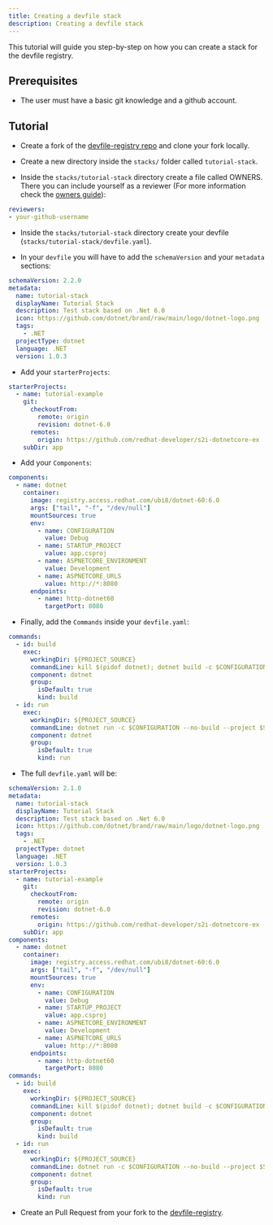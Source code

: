 ```yaml
---
title: Creating a devfile stack
description: Creating a devfile stack
---
```


This tutorial will guide you step-by-step on how you can create a
stack for the devfile registry.

## Prerequisites

* The user must have a basic git knowledge and a github account.

## Tutorial

* Create a fork of the [devfile-registry repo](https://github.com/devfile/registry) and clone
your fork locally.

* Create a new directory inside the `stacks/` folder called `tutorial-stack`.

* Inside the `stacks/tutorial-stack` directory create a file called OWNERS.
There you can include yourself as a reviewer (For more information check the [owners guide](https://github.com/kubernetes/community/blob/master/contributors/guide/owners.md)):
```yaml {% filename="OWNERS" %}
reviewers:
- your-github-username
```

* Inside the `stacks/tutorial-stack` directory create your devfile (`stacks/tutorial-stack/devfile.yaml`).

* In your `devfile` you will have to add the `schemaVersion` and your `metadata` sections:
```yaml {% filename="devfile.yaml" %}
schemaVersion: 2.2.0
metadata:
  name: tutorial-stack
  displayName: Tutorial Stack
  description: Test stack based on .Net 6.0
  icon: https://github.com/dotnet/brand/raw/main/logo/dotnet-logo.png
  tags:
    - .NET
  projectType: dotnet
  language: .NET
  version: 1.0.3
```

* Add your `starterProjects`:
```yaml {% filename="devfile.yaml" %}
starterProjects:
  - name: tutorial-example
    git:
      checkoutFrom:
        remote: origin
        revision: dotnet-6.0
      remotes:
        origin: https://github.com/redhat-developer/s2i-dotnetcore-ex
    subDir: app
```

* Add your `Components`:
```yaml {% filename="devfile.yaml" %}
components:
  - name: dotnet
    container:
      image: registry.access.redhat.com/ubi8/dotnet-60:6.0
      args: ["tail", "-f", "/dev/null"]
      mountSources: true
      env:
        - name: CONFIGURATION
          value: Debug
        - name: STARTUP_PROJECT
          value: app.csproj
        - name: ASPNETCORE_ENVIRONMENT
          value: Development
        - name: ASPNETCORE_URLS
          value: http://*:8080
      endpoints:
        - name: http-dotnet60
          targetPort: 8080
```

* Finally, add the `Commands` inside your `devfile.yaml`:
```yaml {% filename="devfile.yaml" %}
commands:
  - id: build
    exec:
      workingDir: ${PROJECT_SOURCE}
      commandLine: kill $(pidof dotnet); dotnet build -c $CONFIGURATION $STARTUP_PROJECT /p:UseSharedCompilation=false
      component: dotnet
      group:
        isDefault: true
        kind: build
  - id: run
    exec:
      workingDir: ${PROJECT_SOURCE}
      commandLine: dotnet run -c $CONFIGURATION --no-build --project $STARTUP_PROJECT --no-launch-profile
      component: dotnet
      group:
        isDefault: true
        kind: run
```

* The full `devfile.yaml` will be:
```yaml {% filename="devfile.yaml" %}
schemaVersion: 2.1.0
metadata:
  name: tutorial-stack
  displayName: Tutorial Stack
  description: Test stack based on .Net 6.0
  icon: https://github.com/dotnet/brand/raw/main/logo/dotnet-logo.png
  tags:
    - .NET
  projectType: dotnet
  language: .NET
  version: 1.0.3
starterProjects:
  - name: tutorial-example
    git:
      checkoutFrom:
        remote: origin
        revision: dotnet-6.0
      remotes:
        origin: https://github.com/redhat-developer/s2i-dotnetcore-ex
    subDir: app
components:
  - name: dotnet
    container:
      image: registry.access.redhat.com/ubi8/dotnet-60:6.0
      args: ["tail", "-f", "/dev/null"]
      mountSources: true
      env:
        - name: CONFIGURATION
          value: Debug
        - name: STARTUP_PROJECT
          value: app.csproj
        - name: ASPNETCORE_ENVIRONMENT
          value: Development
        - name: ASPNETCORE_URLS
          value: http://*:8080
      endpoints:
        - name: http-dotnet60
          targetPort: 8080
commands:
  - id: build
    exec:
      workingDir: ${PROJECT_SOURCE}
      commandLine: kill $(pidof dotnet); dotnet build -c $CONFIGURATION $STARTUP_PROJECT /p:UseSharedCompilation=false
      component: dotnet
      group:
        isDefault: true
        kind: build
  - id: run
    exec:
      workingDir: ${PROJECT_SOURCE}
      commandLine: dotnet run -c $CONFIGURATION --no-build --project $STARTUP_PROJECT --no-launch-profile
      component: dotnet
      group:
        isDefault: true
        kind: run

```

* Create an Pull Request from your fork to the [devfile-registry](https://github.com/devfile/registry).